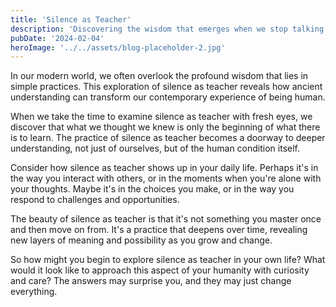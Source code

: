 ```yaml
---
title: 'Silence as Teacher'
description: 'Discovering the wisdom that emerges when we stop talking and start listening'
pubDate: '2024-02-04'
heroImage: '../../assets/blog-placeholder-2.jpg'
---
```


In our modern world, we often overlook the profound wisdom that lies in simple practices. This exploration of silence as teacher reveals how ancient understanding can transform our contemporary experience of being human.

When we take the time to examine silence as teacher with fresh eyes, we discover that what we thought we knew is only the beginning of what there is to learn. The practice of silence as teacher becomes a doorway to deeper understanding, not just of ourselves, but of the human condition itself.

Consider how silence as teacher shows up in your daily life. Perhaps it's in the way you interact with others, or in the moments when you're alone with your thoughts. Maybe it's in the choices you make, or in the way you respond to challenges and opportunities.

The beauty of silence as teacher is that it's not something you master once and then move on from. It's a practice that deepens over time, revealing new layers of meaning and possibility as you grow and change.

So how might you begin to explore silence as teacher in your own life? What would it look like to approach this aspect of your humanity with curiosity and care? The answers may surprise you, and they may just change everything.